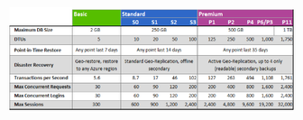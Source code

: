 ![Camadas de serviço e níveis de desempenho](./media/sql-database-service-tiers-table/sql-database-service-tiers-table.png)

<!---HONumber=Oct15_HO3-->